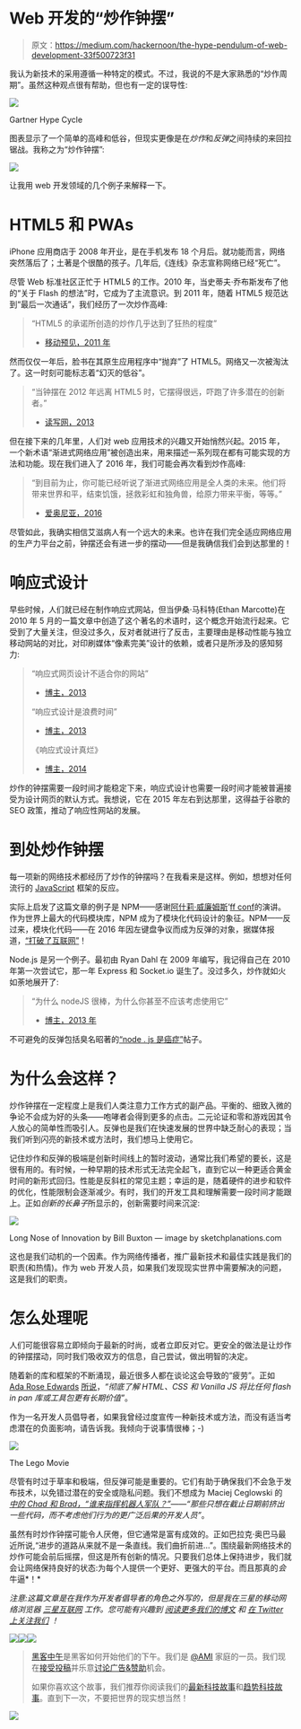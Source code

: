 # Web 开发的“炒作钟摆”

> 原文：<https://medium.com/hackernoon/the-hype-pendulum-of-web-development-33f500723f31>

我认为新技术的采用遵循一种特定的模式。不过，我说的不是大家熟悉的“炒作周期”。虽然这种观点很有帮助，但也有一定的误导性:

![](img/0edab82e3684bc88e137fdaf8750f126.png)

Gartner Hype Cycle

图表显示了一个简单的高峰和低谷，但现实更像是在*炒作*和*反弹*之间持续的来回拉锯战。我称之为“炒作钟摆”:

![](img/b757a0ad4de640e4ebe4819319413fbb.png)

让我用 web 开发领域的几个例子来解释一下。

# HTML5 和 PWAs

iPhone 应用商店于 2008 年开业，是在手机发布 18 个月后。就功能而言，网络突然落后了；土著是个很酷的孩子。几年后,《连线》杂志宣称网络已经“死亡”。

尽管 Web 标准社区正忙于 HTML5 的工作。2010 年，当史蒂夫·乔布斯发布了他的“关于 Flash 的想法”时，它成为了主流意识。到 2011 年，随着 HTML5 规范达到“最后一次通话”，我们经历了一次炒作高峰:

> “HTML5 的承诺所创造的炒作几乎达到了狂热的程度”
> - [移动预见，2011 年](http://www.mobileforesight.com/2011/03/html5-hype-time-for-a-reality-check/)

然而仅仅一年后，脸书在其原生应用程序中“抛弃”了 HTML5。网络又一次被淘汰了。这一时刻可能标志着“幻灭的低谷”。

> “当钟摆在 2012 年远离 HTML5 时，它摆得很远，吓跑了许多潜在的创新者。”
> - [读写网，2013](http://readwrite.com/2013/11/18/assessing-the-aftermath-of-the-html5-hype-cycle/)

但在接下来的几年里，人们对 web 应用技术的兴趣又开始悄然兴起。2015 年，一个新术语“渐进式网络应用”被创造出来，用来描述一系列现在都有可能实现的方法和功能。现在我们进入了 2016 年，我们可能会再次看到炒作高峰:

> “到目前为止，你可能已经听说了渐进式网络应用是全人类的未来。他们将带来世界和平，结束饥饿，拯救彩虹和独角兽，给原力带来平衡，等等。”
> - [爱奥尼亚，2016](http://blog.ionic.io/what-is-a-progressive-web-app/)

尽管如此，我确实相信艾滋病人有一个远大的未来。也许在我们完全适应网络应用的生产力平台之前，钟摆还会有进一步的摆动——但是我确信我们会到达那里的！

# 响应式设计

早些时候，人们就已经在制作响应式网站，但当伊桑·马科特(Ethan Marcotte)在 2010 年 5 月的一篇文章中创造了这个著名的术语时，这个概念开始流行起来。它受到了大量关注，但没过多久，反对者就进行了反击，主要理由是移动性能与独立移动网站的对比，对印刷媒体“像素完美”设计的依赖，或者只是所涉及的感知努力:

> “响应式网页设计不适合你的网站”
> - [博主，2013](https://www.inboundnow.com/why-responsive-web-design-is-not-right-for-your-website/)
> 
> “响应式设计是浪费时间”
> - [博主，2013](https://simpleprogrammer.com/2013/09/03/responsive-design-waste-time/)
> 
> 《响应式设计真烂》
> - [博主，2014](https://www.linkedin.com/pulse/20140724084717-160471327-why-responsive-design-really-sucks)

炒作的钟摆需要一段时间才能稳定下来，响应式设计也需要一段时间才能被普遍接受为设计网页的默认方式。我想说，它在 2015 年左右到达那里，这得益于谷歌的 SEO 政策，推动了响应性网站的发展。

# 到处炒作钟摆

每一项新的网络技术都经历了炒作的钟摆吗？在我看来是这样。例如，想想对任何流行的 [JavaScript](https://hackernoon.com/tagged/javascript) 框架的反应。

实际上启发了这篇文章的例子是 NPM——感谢[阿什莉·威廉姆斯](https://twitter.com/ag_dubs)’[ff conf](https://2016.ffconf.org/)的演讲。作为世界上最大的代码模块库，NPM 成为了模块化代码设计的象征。NPM——反过来，模块化代码——在 2016 年因左键盘争议而成为反弹的对象，据媒体报道，[“打破了互联网”](http://qz.com/646467/how-one-programmer-broke-the-internet-by-deleting-a-tiny-piece-of-code/)！

Node.js 是另一个例子。最初由 Ryan Dahl 在 2009 年编写，我记得自己在 2010 年第一次尝试它，那一年 Express 和 Socket.io 诞生了。没过多久，炒作就如火如荼地展开了:

> “为什么 nodeJS 很棒，为什么你甚至不应该考虑使用它”
> - [博主，2013 年](http://www.giantbomb.com/profile/rick/blog/why-nodejs-is-awesome-and-why-you-shouldn-t-even-t/102475/)

不可避免的反弹包括臭名昭著的[“node . js 是癌症”](https://www.reddit.com/r/programming/comments/2jdnsb/nodejs_is_cancer/)帖子。

# 为什么会这样？

炒作钟摆在一定程度上是我们人类注意力工作方式的副产品。平衡的、细致入微的争论不会成为好的头条——咆哮者会得到更多的点击。二元论证和零和游戏因其令人放心的简单性而吸引人。反弹也是我们在快速发展的世界中缺乏耐心的表现；当我们听到闪亮的新技术或方法时，我们想马上使用它。

记住炒作和反弹的极端是创新时间线上的暂时波动，通常比我们希望的要长，这是很有用的。有时候，一种早期的技术形式无法完全起飞，直到它以一种更适合黄金时间的新形式回归。性能是反斜杠的常见主题；幸运的是，随着硬件的进步和软件的优化，性能限制会逐渐减少。有时，我们的开发工具和理解需要一段时间才能跟上。正如*创新的长鼻子*所显示的，创新需要时间来沉淀:

![](img/7b3c9630adcb633aff71ccfc5e43e796.png)

Long Nose of Innovation by Bill Buxton — image by sketchplanations.com

这也是我们动机的一个因素。作为网络传播者，推广最新技术和最佳实践是我们的职责(和热情)。作为 web 开发人员，如果我们发现现实世界中需要解决的问题，这是我们的职责。

# 怎么处理呢

人们可能很容易立即倾向于最新的时尚，或者立即反对它。更安全的做法是让炒作的钟摆摆动，同时我们吸收双方的信息，自己尝试，做出明智的决定。

随着新的库和框架的不断涌现，最近很多人都在谈论这会导致的“疲劳”。正如 [Ada Rose Edwards](https://medium.com/u/c2890cdd7a64?source=post_page-----33f500723f31--------------------------------) [所说](https://twitter.com/i/moments/800993605800329218)，*“彻底了解 HTML、CSS 和 Vanilla JS 将比任何 flash in pan 库或工具包更有长期价值”*。

作为一名开发人员倡导者，如果我曾经过度宣传一种新技术或方法，而没有适当考虑潜在的负面影响，请告诉我。我倾向于说事情很棒；-)

![](img/2c326a6c38ab9e163c27cc260a03a2d2.png)

The Lego Movie

尽管有时过于草率和极端，但反弹可能是重要的。它们有助于确保我们不会急于发布技术，以免错过潜在的安全或隐私问题。我们不想成为 Maciej Ceglowski 的 [*中的 Chad 和 Brad，“谁来指挥机器人军队？”*](http://idlewords.com/talks/robot_armies.htm)——*“那些只想在截止日期前挤出一些代码，而不考虑他们行为的更广泛后果的开发人员”*。

虽然有时炒作钟摆可能令人厌倦，但它通常是富有成效的。正如巴拉克·奥巴马最近所说,“进步的道路从来就不是一条直线。我们曲折前进…”。围绕最新网络技术的炒作可能会前后摇摆，但这是所有创新的情况。只要我们总体上保持进步，我们就会让网络保持良好的状态:为每个人提供一个更好、更强大的平台。而且那真的*会*牛逼*！*

*注意:这篇文章是在我作为开发者倡导者的角色之外写的，但是我在三星的移动网络浏览器* [*三星互联网*](http://developer.samsung.com/internet) *工作。您可能有兴趣到* [*阅读更多我们的博文*](http://medium.com/samsung-internet-dev) *和* [*在 Twitter 上关注我们*](https://twitter.com/samsunginternet) *！*

[![](img/50ef4044ecd4e250b5d50f368b775d38.png)](http://bit.ly/HackernoonFB)[![](img/979d9a46439d5aebbdcdca574e21dc81.png)](https://goo.gl/k7XYbx)[![](img/2930ba6bd2c12218fdbbf7e02c8746ff.png)](https://goo.gl/4ofytp)

> [黑客中午](http://bit.ly/Hackernoon)是黑客如何开始他们的下午。我们是 [@AMI](http://bit.ly/atAMIatAMI) 家庭的一员。我们现在[接受投稿](http://bit.ly/hackernoonsubmission)并乐意[讨论广告&赞助](mailto:partners@amipublications.com)机会。
> 
> 如果你喜欢这个故事，我们推荐你阅读我们的[最新科技故事](http://bit.ly/hackernoonlatestt)和[趋势科技故事](https://hackernoon.com/trending)。直到下一次，不要把世界的现实想当然！

![](img/be0ca55ba73a573dce11effb2ee80d56.png)